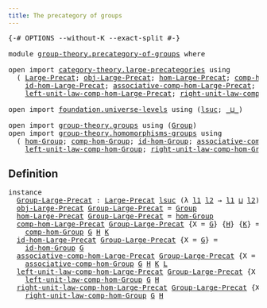 ```yaml
---
title: The precategory of groups
---
```


<pre class="Agda"><a id="51" class="Symbol">{-#</a> <a id="55" class="Keyword">OPTIONS</a> <a id="63" class="Pragma">--without-K</a> <a id="75" class="Pragma">--exact-split</a> <a id="89" class="Symbol">#-}</a>

<a id="94" class="Keyword">module</a> <a id="101" href="group-theory.precategory-of-groups.html" class="Module">group-theory.precategory-of-groups</a> <a id="136" class="Keyword">where</a>

<a id="143" class="Keyword">open</a> <a id="148" class="Keyword">import</a> <a id="155" href="category-theory.large-precategories.html" class="Module">category-theory.large-precategories</a> <a id="191" class="Keyword">using</a>
  <a id="199" class="Symbol">(</a> <a id="201" href="category-theory.large-precategories.html#668" class="Record">Large-Precat</a><a id="213" class="Symbol">;</a> <a id="215" href="category-theory.large-precategories.html#786" class="Field">obj-Large-Precat</a><a id="231" class="Symbol">;</a> <a id="233" href="category-theory.large-precategories.html#838" class="Field">hom-Large-Precat</a><a id="249" class="Symbol">;</a> <a id="251" href="category-theory.large-precategories.html#952" class="Field">comp-hom-Large-Precat</a><a id="272" class="Symbol">;</a>
    <a id="278" href="category-theory.large-precategories.html#1203" class="Field">id-hom-Large-Precat</a><a id="297" class="Symbol">;</a> <a id="299" href="category-theory.large-precategories.html#1308" class="Field">associative-comp-hom-Large-Precat</a><a id="332" class="Symbol">;</a>
    <a id="338" href="category-theory.large-precategories.html#1746" class="Field">left-unit-law-comp-hom-Large-Precat</a><a id="373" class="Symbol">;</a> <a id="375" href="category-theory.large-precategories.html#1965" class="Field">right-unit-law-comp-hom-Large-Precat</a><a id="411" class="Symbol">)</a>

<a id="414" class="Keyword">open</a> <a id="419" class="Keyword">import</a> <a id="426" href="foundation.universe-levels.html" class="Module">foundation.universe-levels</a> <a id="453" class="Keyword">using</a> <a id="459" class="Symbol">(</a><a id="460" href="Agda.Primitive.html#780" class="Primitive">lsuc</a><a id="464" class="Symbol">;</a> <a id="466" href="Agda.Primitive.html#810" class="Primitive Operator">_⊔_</a><a id="469" class="Symbol">)</a>

<a id="472" class="Keyword">open</a> <a id="477" class="Keyword">import</a> <a id="484" href="group-theory.groups.html" class="Module">group-theory.groups</a> <a id="504" class="Keyword">using</a> <a id="510" class="Symbol">(</a><a id="511" href="group-theory.groups.html#2481" class="Function">Group</a><a id="516" class="Symbol">)</a>
<a id="518" class="Keyword">open</a> <a id="523" class="Keyword">import</a> <a id="530" href="group-theory.homomorphisms-groups.html" class="Module">group-theory.homomorphisms-groups</a> <a id="564" class="Keyword">using</a>
  <a id="572" class="Symbol">(</a> <a id="574" href="group-theory.homomorphisms-groups.html#4241" class="Function">hom-Group</a><a id="583" class="Symbol">;</a> <a id="585" href="group-theory.homomorphisms-groups.html#2256" class="Function">comp-hom-Group</a><a id="599" class="Symbol">;</a> <a id="601" href="group-theory.homomorphisms-groups.html#2087" class="Function">id-hom-Group</a><a id="613" class="Symbol">;</a> <a id="615" href="group-theory.homomorphisms-groups.html#4417" class="Function">associative-comp-hom-Group</a><a id="641" class="Symbol">;</a>
    <a id="647" href="group-theory.homomorphisms-groups.html#4983" class="Function">left-unit-law-comp-hom-Group</a><a id="675" class="Symbol">;</a> <a id="677" href="group-theory.homomorphisms-groups.html#5259" class="Function">right-unit-law-comp-hom-Group</a><a id="706" class="Symbol">)</a>
</pre>
## Definition

<pre class="Agda"><a id="736" class="Keyword">instance</a>
  <a id="Group-Large-Precat"></a><a id="747" href="group-theory.precategory-of-groups.html#747" class="Function">Group-Large-Precat</a> <a id="766" class="Symbol">:</a> <a id="768" href="category-theory.large-precategories.html#668" class="Record">Large-Precat</a> <a id="781" href="Agda.Primitive.html#780" class="Primitive">lsuc</a> <a id="786" class="Symbol">(λ</a> <a id="789" href="group-theory.precategory-of-groups.html#789" class="Bound">l1</a> <a id="792" href="group-theory.precategory-of-groups.html#792" class="Bound">l2</a> <a id="795" class="Symbol">→</a> <a id="797" href="group-theory.precategory-of-groups.html#789" class="Bound">l1</a> <a id="800" href="Agda.Primitive.html#810" class="Primitive Operator">⊔</a> <a id="802" href="group-theory.precategory-of-groups.html#792" class="Bound">l2</a><a id="804" class="Symbol">)</a>
  <a id="808" href="category-theory.large-precategories.html#786" class="Field">obj-Large-Precat</a> <a id="825" href="group-theory.precategory-of-groups.html#747" class="Function">Group-Large-Precat</a> <a id="844" class="Symbol">=</a> <a id="846" href="group-theory.groups.html#2481" class="Function">Group</a>
  <a id="854" href="category-theory.large-precategories.html#838" class="Field">hom-Large-Precat</a> <a id="871" href="group-theory.precategory-of-groups.html#747" class="Function">Group-Large-Precat</a> <a id="890" class="Symbol">=</a> <a id="892" href="group-theory.homomorphisms-groups.html#4241" class="Function">hom-Group</a>
  <a id="904" href="category-theory.large-precategories.html#952" class="Field">comp-hom-Large-Precat</a> <a id="926" href="group-theory.precategory-of-groups.html#747" class="Function">Group-Large-Precat</a> <a id="945" class="Symbol">{</a><a id="946" class="Argument">X</a> <a id="948" class="Symbol">=</a> <a id="950" href="group-theory.precategory-of-groups.html#950" class="Bound">G</a><a id="951" class="Symbol">}</a> <a id="953" class="Symbol">{</a><a id="954" href="group-theory.precategory-of-groups.html#954" class="Bound">H</a><a id="955" class="Symbol">}</a> <a id="957" class="Symbol">{</a><a id="958" href="group-theory.precategory-of-groups.html#958" class="Bound">K</a><a id="959" class="Symbol">}</a> <a id="961" class="Symbol">=</a>
    <a id="967" href="group-theory.homomorphisms-groups.html#2256" class="Function">comp-hom-Group</a> <a id="982" href="group-theory.precategory-of-groups.html#950" class="Bound">G</a> <a id="984" href="group-theory.precategory-of-groups.html#954" class="Bound">H</a> <a id="986" href="group-theory.precategory-of-groups.html#958" class="Bound">K</a>
  <a id="990" href="category-theory.large-precategories.html#1203" class="Field">id-hom-Large-Precat</a> <a id="1010" href="group-theory.precategory-of-groups.html#747" class="Function">Group-Large-Precat</a> <a id="1029" class="Symbol">{</a><a id="1030" class="Argument">X</a> <a id="1032" class="Symbol">=</a> <a id="1034" href="group-theory.precategory-of-groups.html#1034" class="Bound">G</a><a id="1035" class="Symbol">}</a> <a id="1037" class="Symbol">=</a>
    <a id="1043" href="group-theory.homomorphisms-groups.html#2087" class="Function">id-hom-Group</a> <a id="1056" href="group-theory.precategory-of-groups.html#1034" class="Bound">G</a>
  <a id="1060" href="category-theory.large-precategories.html#1308" class="Field">associative-comp-hom-Large-Precat</a> <a id="1094" href="group-theory.precategory-of-groups.html#747" class="Function">Group-Large-Precat</a> <a id="1113" class="Symbol">{</a><a id="1114" class="Argument">X</a> <a id="1116" class="Symbol">=</a> <a id="1118" href="group-theory.precategory-of-groups.html#1118" class="Bound">G</a><a id="1119" class="Symbol">}</a> <a id="1121" class="Symbol">{</a><a id="1122" href="group-theory.precategory-of-groups.html#1122" class="Bound">H</a><a id="1123" class="Symbol">}</a> <a id="1125" class="Symbol">{</a><a id="1126" href="group-theory.precategory-of-groups.html#1126" class="Bound">K</a><a id="1127" class="Symbol">}</a> <a id="1129" class="Symbol">{</a><a id="1130" href="group-theory.precategory-of-groups.html#1130" class="Bound">L</a><a id="1131" class="Symbol">}</a> <a id="1133" class="Symbol">=</a>
    <a id="1139" href="group-theory.homomorphisms-groups.html#4417" class="Function">associative-comp-hom-Group</a> <a id="1166" href="group-theory.precategory-of-groups.html#1118" class="Bound">G</a> <a id="1168" href="group-theory.precategory-of-groups.html#1122" class="Bound">H</a> <a id="1170" href="group-theory.precategory-of-groups.html#1126" class="Bound">K</a> <a id="1172" href="group-theory.precategory-of-groups.html#1130" class="Bound">L</a>
  <a id="1176" href="category-theory.large-precategories.html#1746" class="Field">left-unit-law-comp-hom-Large-Precat</a> <a id="1212" href="group-theory.precategory-of-groups.html#747" class="Function">Group-Large-Precat</a> <a id="1231" class="Symbol">{</a><a id="1232" class="Argument">X</a> <a id="1234" class="Symbol">=</a> <a id="1236" href="group-theory.precategory-of-groups.html#1236" class="Bound">G</a><a id="1237" class="Symbol">}</a> <a id="1239" class="Symbol">{</a><a id="1240" href="group-theory.precategory-of-groups.html#1240" class="Bound">H</a><a id="1241" class="Symbol">}</a> <a id="1243" class="Symbol">=</a>
    <a id="1249" href="group-theory.homomorphisms-groups.html#4983" class="Function">left-unit-law-comp-hom-Group</a> <a id="1278" href="group-theory.precategory-of-groups.html#1236" class="Bound">G</a> <a id="1280" href="group-theory.precategory-of-groups.html#1240" class="Bound">H</a>
  <a id="1284" href="category-theory.large-precategories.html#1965" class="Field">right-unit-law-comp-hom-Large-Precat</a> <a id="1321" href="group-theory.precategory-of-groups.html#747" class="Function">Group-Large-Precat</a> <a id="1340" class="Symbol">{</a><a id="1341" class="Argument">X</a> <a id="1343" class="Symbol">=</a> <a id="1345" href="group-theory.precategory-of-groups.html#1345" class="Bound">G</a><a id="1346" class="Symbol">}</a> <a id="1348" class="Symbol">{</a><a id="1349" href="group-theory.precategory-of-groups.html#1349" class="Bound">H</a><a id="1350" class="Symbol">}</a> <a id="1352" class="Symbol">=</a>
    <a id="1358" href="group-theory.homomorphisms-groups.html#5259" class="Function">right-unit-law-comp-hom-Group</a> <a id="1388" href="group-theory.precategory-of-groups.html#1345" class="Bound">G</a> <a id="1390" href="group-theory.precategory-of-groups.html#1349" class="Bound">H</a>
</pre>